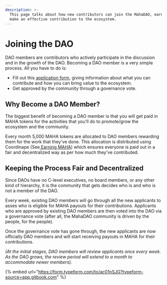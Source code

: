 ```yaml
---
description: >-
  This page talks about how new contributors can join the MahaDAO, earn MAHA and
  make an effective contribution to the ecosystem.
---
```


# Joining the DAO

DAO members are contributors who actively participate in the discussion and in the growth of the DAO. Becoming a DAO member is a very simple process. All you have to do is:

* Fill out this [application form](https://form.typeform.com/to/ac01nSJG), giving information about what you can contribute and how you can bring value to the ecosystem.
* Get approved by the community through a governance vote.

## Why Become a DAO Member?

The biggest benefit of becoming a DAO member is that you will get paid in MAHA tokens for the activities that you'll do to promote/grow the ecosystem and the community.

Every month 5,000 MAHA tokens are allocated to DAO members rewarding them for the work that they've done. This allocation is distributed using Coordinape (See[ Earning MAHA](broken-reference))  which ensures everyone is paid out in a fair and decentralized way as per how much they've contributed.&#x20;

## Keeping the Process Fair and Decentralized

Since DAOs have no C-level executives, no board members, or any other kind of hierarchy, it is the community that gets decides who is and who is not a member of the DAO.

Every week, existing DAO members will go through all the new applicants to asses who is eligible for MAHA payouts for their contributions. Applicants who are approved by existing DAO members are then voted into the DAO via a governance vote (after all, the MahaDAO community is driven by the people, for the people).

Once the governance vote has gone through, the new applicants are now officially DAO members and will start receiving payouts in MAHA for their contributions.

_(At the initial stages, DAO members will review applicants once every week. As the DAO grows, the review period will extend to a month to accommodate newer members)._

{% embed url="https://form.typeform.com/to/ac01nSJG?typeform-source=app.gitbook.com" %}
